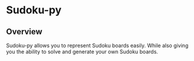 # Sudoku-py

## Overview
Sudoku-py allows you to represent Sudoku boards easily. While also giving you the ability to solve and generate your own Sudoku boards.
